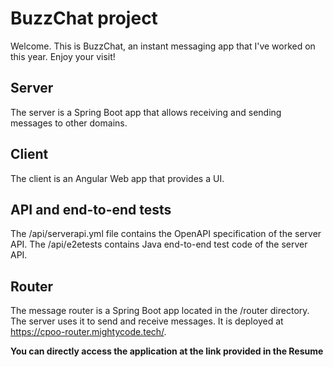# BuzzChat project

Welcome. This is BuzzChat, an instant messaging app that I've worked on this year. Enjoy your visit! 

## Server

The server is a Spring Boot app that allows receiving and sending messages to other domains.

## Client

The client is an Angular Web app that provides a UI.

## API and end-to-end tests

The /api/serverapi.yml file contains the OpenAPI specification of the server API.
The /api/e2etests contains Java end-to-end test code of the server API.

## Router

The message router is a Spring Boot app located in the /router directory.
The server uses it to send and receive messages.
It is deployed at https://cpoo-router.mightycode.tech/.

**You can directly access the application at the link provided in the Resume**
